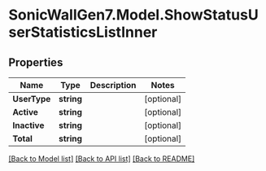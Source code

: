 # SonicWallGen7.Model.ShowStatusUserStatisticsListInner

## Properties

Name | Type | Description | Notes
------------ | ------------- | ------------- | -------------
**UserType** | **string** |  | [optional] 
**Active** | **string** |  | [optional] 
**Inactive** | **string** |  | [optional] 
**Total** | **string** |  | [optional] 

[[Back to Model list]](../README.md#documentation-for-models) [[Back to API list]](../README.md#documentation-for-api-endpoints) [[Back to README]](../README.md)

